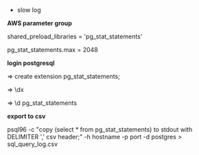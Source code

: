 - slow log

**AWS parameter group**

shared_preload_libraries = 'pg_stat_statements'

pg_stat_statements.max = 2048

**login postgresql**

=> create extension pg_stat_statements;

=> \dx

=> \d pg_stat_statements

**export to csv** 

psql96 -c "copy (select * from pg_stat_statements) to stdout with DELIMITER ',' csv header;" -h hostname -p port -d postgres > sql_query_log.csv
